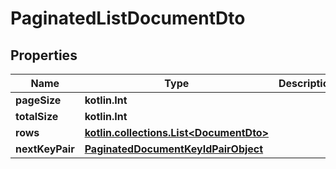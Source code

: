 
# PaginatedListDocumentDto

## Properties
Name | Type | Description | Notes
------------ | ------------- | ------------- | -------------
**pageSize** | **kotlin.Int** |  | 
**totalSize** | **kotlin.Int** |  | 
**rows** | [**kotlin.collections.List&lt;DocumentDto&gt;**](DocumentDto.md) |  | 
**nextKeyPair** | [**PaginatedDocumentKeyIdPairObject**](PaginatedDocumentKeyIdPairObject.md) |  |  [optional]



